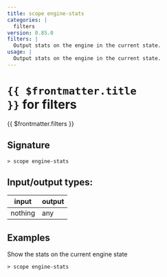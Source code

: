 ```yaml
---
title: scope engine-stats
categories: |
  filters
version: 0.85.0
filters: |
  Output stats on the engine in the current state.
usage: |
  Output stats on the engine in the current state.
---
```

<!-- This file is automatically generated. Please edit the command in https://github.com/nushell/nushell instead. -->

# <code>{{ $frontmatter.title }}</code> for filters

<div class='command-title'>{{ $frontmatter.filters }}</div>

## Signature

```> scope engine-stats ```


## Input/output types:

| input   | output |
| ------- | ------ |
| nothing | any    |

## Examples

Show the stats on the current engine state
```shell
> scope engine-stats

```
